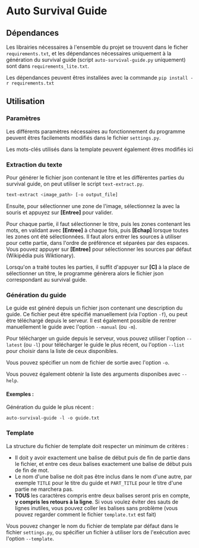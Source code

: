 # Auto Survival Guide


## Dépendances

Les librairies nécessaires à l'ensemble du projet se trouvent dans le ficher `requirements.txt`, et les dépendances nécessaires uniquement à la génération du survival guide (script `auto-survival-guide.py` uniquement) sont dans `requirements_lite.txt`.

Les dépendances peuvent êtres installées avec la commande ```pip install -r requirements.txt```

## Utilisation

### Paramètres

Les différents paramètres nécessaires au fonctionnement du programme peuvent êtres facilements modifiés dans le fichier `settings.py`.


Les mots-clés utilisés dans la template peuvent également êtres modifiés ici

### Extraction du texte

Pour générer le fichier json contenant le titre et les différentes parties du survival guide, on peut utiliser le script `text-extract.py`.

```bash
text-extract <image_path> [-o output_file]
```

Ensuite, pour sélectionner une zone de l'image, sélectionnez la avec la souris et appuyez sur **[Entree]** pour valider.

Pour chaque partie, il faut sélectionner le titre, puis les zones contenant les mots, en validant avec **[Entree]** à chaque fois, puis **[Echap]** lorsque toutes les zones ont été sélectionnées.
Il faut alors entrer les sources à utiliser pour cette partie, dans l'ordre de préférence et séparées par des espaces. Vous pouvez appuyer sur **[Entree]** pour sélectionner les sources par défaut (Wikipédia puis Wiktionary).

Lorsqu'on a traité toutes les parties, il suffit d'appuyer sur **[C]** à la place de sélectionner un titre, le programme génèrera alors le fichier json correspondant au survival guide.


### Génération du guide

Le guide est généré depuis un fichier json contenant une description du guide. Ce fichier peut être spécifié manuellement (via l'option `-f`), ou peut être téléchargé depuis le serveur.
Il est également possible de rentrer manuellement le guide avec l'option `--manual` (ou `-m`).


Pour télécharger un guide depuis le serveur, vous pouvez utiliser l'option `--latest` (ou `-l`) pour télécharger le guide le plus récent, ou l'option `--list` pour choisir dans la liste de ceux disponibles.


Vous pouvez spécifier un nom de fichier de sortie avec l'option `-o`.


Vous pouvez également obtenir la liste des arguments disponibes avec  `--help`.

#### Exemples :
Génération du guide le plus récent : 
```commandline
auto-survival-guide -l -o guide.txt
```

### Template

La structure du fichier de template doit respecter un minimum de critères :
* Il doit y avoir exactement une balise de début puis de fin de partie dans le fichier, et entre ces deux balises exactement une balise de début puis de fin de mot.
* Le nom d'une balise ne doit pas être inclus dans le nom d'une autre, par exemple `TITLE` pour le titre du guide et `PART_TITLE` pour le titre d'une partie ne marchera pas.
* **TOUS** les caractères compris entre deux balises seront pris en compte, **y compris les retours à la ligne**. Si vous voulez éviter des sauts de lignes inutiles, vous pouvez coller les balises sans problème (vous pouvez regarder comment le fichier `template.txt` est fait)

Vous pouvez changer le nom du fichier de template par défaut dans le fichier `settings.py`, ou spécifier un fichier à utiliser lors de l'exécution avec l'option `--template`.